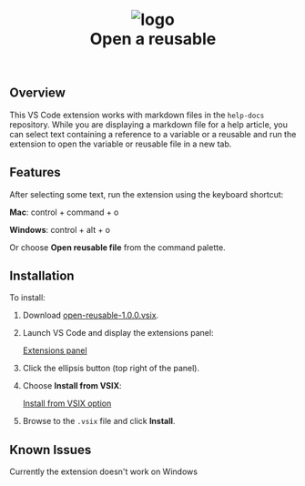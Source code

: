 <h1 align="center">
  <br>
  <img src="https://raw.githubusercontent.com/hubwriter/open-reusables/master/images/open-reusable-icon.png" alt="logo">
  <br>
  Open a reusable
  <br>
</h1>
<br>

## Overview

This VS Code extension works with markdown files in the `help-docs` repository. While you are displaying a markdown file for a help article, you can select text containing a reference to a variable or a reusable and run the extension to open the variable or reusable file in a new tab. 

## Features

After selecting some text, run the extension using the keyboard shortcut:

**Mac**: control + command + o

**Windows**: control + alt + o

Or choose **Open reusable file** from the command palette.

## Installation

To install:

1. Download [open-reusable-1.0.0.vsix](/hubwriter/open-reusables/open-reusable-1.0.0.vsix).

1. Launch VS Code and display the extensions panel:

   [Extensions panel](/hubwriter/open-reusables/images/extension-installation2.png)

1. Click the ellipsis button (top right of the panel).

1. Choose **Install from VSIX**:

   [Install from VSIX option](/hubwriter/open-reusables/images/extension-installation2.png)

1. Browse to the `.vsix` file and click **Install**.

## Known Issues

Currently the extension doesn't work on Windows

